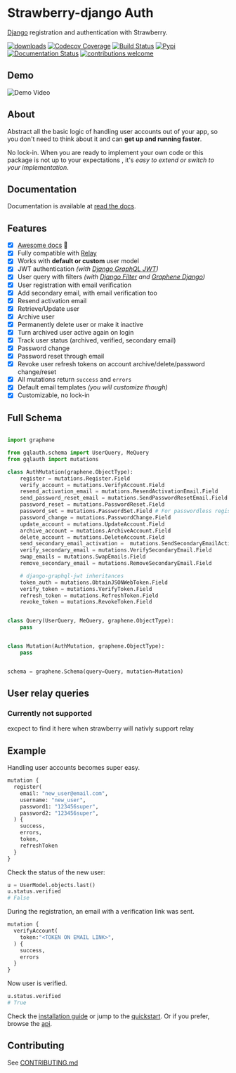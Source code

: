 # Strawberry-django Auth

[Django](https://github.com/django/django) registration and authentication with Strawberry.

[![downloads](https://img.shields.io/pypi/dm/strawberry-django-auth)](https://pypistats.org/packages/strawberry-django-auth)
[![Codecov Coverage](https://img.shields.io/codecov/c/github/pedrobern/strawberry-django-auth/master.svg?style=flat-square)](https://codecov.io/gh/pedrobern/strawberry-django-auth/)
[![Build Status](https://travis-ci.com/pedrobern/strawberry-django-auth.svg?branch=master)](https://travis-ci.com/pedrobern/strawberry-django-auth)
[![Pypi](https://img.shields.io/pypi/v/strawberry-django-auth.svg)](https://pypi.org/project/strawberry-django-auth/)
[![Documentation Status](https://readthedocs.org/projects/strawberry-django-auth/badge/?version=latest)](https://strawberry-django-auth.readthedocs.io/en/latest/?badge=latest)
[![contributions welcome](https://img.shields.io/badge/contributions-welcome-brightgreen.svg?style=flat)](https://github.com/nrbnlulu/strawberry-django-auth/blob/master/CONTRIBUTING.md)

## Demo

![Demo Video](https://github.com/nrbnlulu/strawberry-django-auth/blob/main/demo.gif)

## About

Abstract all the basic logic of handling user accounts out of your app,
so you don't need to think about it and can **get up and running faster**.

No lock-in. When you are ready to implement your own code or this package
is not up to your expectations , it's *easy to extend or switch to
your implementation*.


## Documentation

Documentation is available at [read the docs](https://strawberry-django-auth.readthedocs.io/en/latest/).


## Features

* [x] [Awesome docs](https://strawberry-django-auth.readthedocs.io/en/latest/) :tada:
* [x] Fully compatible with [Relay](https://github.com/facebook/relay>)
* [x] Works with **default or custom** user model
* [x] JWT authentication *(with [Django GraphQL JWT](https://github.com/flavors/django-graphql-jwt))*
* [x] User query with filters *(with [Django Filter](https://github.com/carltongibson/django-filter) and [Graphene Django](https://github.com/graphql-python/graphene-django))*
* [x] User registration with email verification
* [x] Add secondary email, with email verification too
* [x] Resend activation email
* [x] Retrieve/Update user
* [x] Archive user
* [x] Permanently delete user or make it inactive
* [x] Turn archived user active again on login
* [x] Track user status (archived, verified, secondary email)
* [x] Password change
* [x] Password reset through email
* [x] Revoke user refresh tokens on account archive/delete/password change/reset
* [x] All mutations return `success` and `errors`
* [x] Default email templates *(you will customize though)*
* [x] Customizable, no lock-in

## Full Schema

```python

import graphene

from gqlauth.schema import UserQuery, MeQuery
from gqlauth import mutations

class AuthMutation(graphene.ObjectType):
    register = mutations.Register.Field
    verify_account = mutations.VerifyAccount.Field
    resend_activation_email = mutations.ResendActivationEmail.Field
    send_password_reset_email = mutations.SendPasswordResetEmail.Field
    password_reset = mutations.PasswordReset.Field
    password_set = mutations.PasswordSet.Field # For passwordless registration
    password_change = mutations.PasswordChange.Field
    update_account = mutations.UpdateAccount.Field
    archive_account = mutations.ArchiveAccount.Field
    delete_account = mutations.DeleteAccount.Field
    send_secondary_email_activation =  mutations.SendSecondaryEmailActivation.Field
    verify_secondary_email = mutations.VerifySecondaryEmail.Field
    swap_emails = mutations.SwapEmails.Field
    remove_secondary_email = mutations.RemoveSecondaryEmail.Field

    # django-graphql-jwt inheritances
    token_auth = mutations.ObtainJSONWebToken.Field
    verify_token = mutations.VerifyToken.Field
    refresh_token = mutations.RefreshToken.Field
    revoke_token = mutations.RevokeToken.Field


class Query(UserQuery, MeQuery, graphene.ObjectType):
    pass


class Mutation(AuthMutation, graphene.ObjectType):
    pass


schema = graphene.Schema(query=Query, mutation=Mutation)
```


## User relay queries 

### Currently not supported
excpect to find it here when strawberry will nativly support relay


## Example

Handling user accounts becomes super easy.

```python
mutation {
  register(
    email: "new_user@email.com",
    username: "new_user",
    password1: "123456super",
    password2: "123456super",
  ) {
    success,
    errors,
    token,
    refreshToken
  }
}
```

Check the status of the new user:

```python
u = UserModel.objects.last()
u.status.verified
# False
```

During the registration, an email with a verification link was sent.

```python
mutation {
  verifyAccount(
    token:"<TOKEN ON EMAIL LINK>",
  ) {
    success,
    errors
  }
}
```

Now user is verified.

```python
u.status.verified
# True
```

Check the [installation guide](https://strawberry-django-auth.readthedocs.io/en/latest/installation/) or jump to the [quickstart](https://strawberry-django-auth.readthedocs.io/en/latest/quickstart/). Or if you prefer, browse the [api](https://strawberry-django-auth.readthedocs.io/en/latest/api/).


## Contributing

See [CONTRIBUTING.md](https://github.com/pedrobern/strawberry-django-auth/blob/master/CONTRIBUTING.md)
